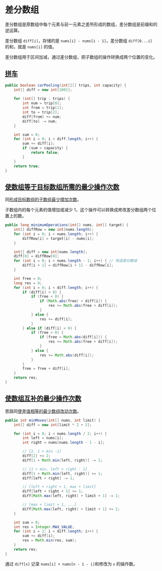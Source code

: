 # 差分数组

差分数组是原数组中每个元素与前一元素之差所形成的数组，差分数组是前缀和的逆运算。

差分数组 `diff[i]`，存储的是 `nums[i] - nums[i - 1]`，差分数组 `diff[0...i]` 的和，就是 `nums[i]` 的值。

差分数组用于区间加减，通过差分数组，把子数组的操作转换成两个位置的变化。

## [拼车](https://leetcode.cn/problems/car-pooling/)

```java
public boolean carPooling(int[][] trips, int capacity) {
    int[] diff = new int[1001];
    
    for (int[] trip : trips) {
        int num = trip[0];
        int from = trip[1];
        int to = trip[2];
        diff[from] += num;
        diff[to] -= num;
    }

    int sum = 0;
    for (int i = 0; i < diff.length; i++) {
        sum += diff[i];
        if (sum > capacity) {
            return false;
        }
    }
    return true;
}
```



## [使数组等于目标数组所需的最少操作次数](https://leetcode.cn/problems/minimum-operations-to-make-array-equal-to-target/)

同[形成目标数组的子数组最少增加次数](https://leetcode.cn/problems/minimum-number-of-increments-on-subarrays-to-form-a-target-array/)。

子数组内的每个元素的值增加或减少 1，这个操作可以转换成修改差分数组两个位置上的数。

```java
public long minimumOperations(int[] nums, int[] target) {
    int[] diffRow = new int[nums.length];
    for (int i = 0; i < nums.length; i++) {
        diffRow[i] = target[i] - nums[i];
    }

    int[] diff = new int[nums.length];
    diff[0] = diffRow[0];
    for (int i = 0; i < nums.length - 1; i++) { // 构造差分数组
        diff[i + 1] = diffRow[i + 1] - diffRow[i];
    }

    int free = 0;
    long res = 0;
    for (int i = 0; i < diff.length; i++) {
        if (diff[i] > 0) {
            if (free < 0) {
                if (Math.abs(free) < diff[i]) {
                    res += Math.abs(free + diff[i]);
                }
            } else {
                res += diff[i];
            }
        } else if (diff[i] < 0) {
            if (free > 0) {
                if (free < Math.abs(diff[i])) {
                    res += Math.abs(free + diff[i]);
                }
            } else {
                res += Math.abs(diff[i]);
            }
        }
        free = free + diff[i];
    }
    return res;
}
```



## [使数组互补的最少操作次数](https://leetcode.cn/problems/minimum-moves-to-make-array-complementary/)

思路同[使差值相等的最少数组改动次数](https://leetcode.cn/problems/minimum-array-changes-to-make-differences-equal/)。

```java
public int minMoves(int[] nums, int limit) {
    int[] diff = new int[limit * 2 + 2];

    for (int i = 0; i < nums.length / 2; i++) {
        int left = nums[i];
        int right = nums[nums.length - 1 - i];

        // [2, 1 + min -1]
        diff[2] += 2;
        diff[1 + Math.min(left, right)] -= 2;

        // [1 + min, left + right - 1]
        diff[1 + Math.min(left, right)] += 1;
        diff[left + right] -= 1;

        // [left + right + 1, max + limit]
        diff[left + right + 1] += 1;
        diff[Math.max(left, right) + limit + 1] -= 1;

        // [max + limit + 1, ...]
        diff[Math.max(left, right) + limit + 1] += 2;
    }

    int sum = 0;
    int res = Integer.MAX_VALUE;
    for (int i = 2; i < diff.length; i++) {
        sum += diff[i];
        res = Math.min(res, sum);
    }
    return res;
}
```

通过 `diff[x]` 记录 `nums[i] + nums[n - 1 - i]`和修改为 `x` 的操作数。























